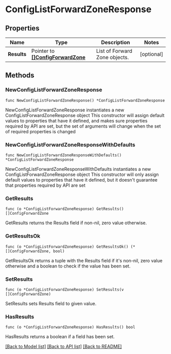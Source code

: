 # ConfigListForwardZoneResponse

## Properties

Name | Type | Description | Notes
------------ | ------------- | ------------- | -------------
**Results** | Pointer to [**[]ConfigForwardZone**](ConfigForwardZone.md) | List of Forward Zone objects. | [optional] 

## Methods

### NewConfigListForwardZoneResponse

`func NewConfigListForwardZoneResponse() *ConfigListForwardZoneResponse`

NewConfigListForwardZoneResponse instantiates a new ConfigListForwardZoneResponse object
This constructor will assign default values to properties that have it defined,
and makes sure properties required by API are set, but the set of arguments
will change when the set of required properties is changed

### NewConfigListForwardZoneResponseWithDefaults

`func NewConfigListForwardZoneResponseWithDefaults() *ConfigListForwardZoneResponse`

NewConfigListForwardZoneResponseWithDefaults instantiates a new ConfigListForwardZoneResponse object
This constructor will only assign default values to properties that have it defined,
but it doesn't guarantee that properties required by API are set

### GetResults

`func (o *ConfigListForwardZoneResponse) GetResults() []ConfigForwardZone`

GetResults returns the Results field if non-nil, zero value otherwise.

### GetResultsOk

`func (o *ConfigListForwardZoneResponse) GetResultsOk() (*[]ConfigForwardZone, bool)`

GetResultsOk returns a tuple with the Results field if it's non-nil, zero value otherwise
and a boolean to check if the value has been set.

### SetResults

`func (o *ConfigListForwardZoneResponse) SetResults(v []ConfigForwardZone)`

SetResults sets Results field to given value.

### HasResults

`func (o *ConfigListForwardZoneResponse) HasResults() bool`

HasResults returns a boolean if a field has been set.


[[Back to Model list]](../README.md#documentation-for-models) [[Back to API list]](../README.md#documentation-for-api-endpoints) [[Back to README]](../README.md)


